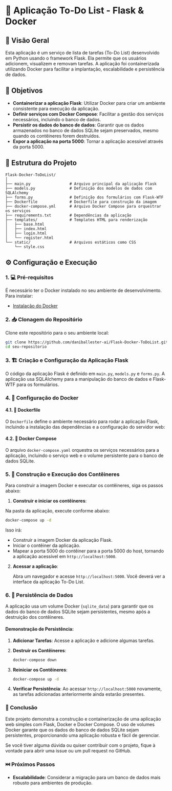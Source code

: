 # 🚀 Aplicação To-Do List - Flask & Docker

## 📑 Visão Geral

Esta aplicação é um serviço de lista de tarefas (To-Do List) desenvolvido em Python usando o framework Flask. Ela permite que os usuários adicionem, visualizem e removam tarefas. A aplicação foi containerizada utilizando Docker para facilitar a implantação, escalabilidade e persistência de dados.

## 🎯 Objetivos

- **Containerizar a aplicação Flask**: Utilizar Docker para criar um ambiente consistente para execução da aplicação.
- **Definir serviços com Docker Compose**: Facilitar a gestão dos serviços necessários, incluindo o banco de dados.
- **Persistir os dados do banco de dados**: Garantir que os dados armazenados no banco de dados SQLite sejam preservados, mesmo quando os contêineres forem destruídos.
- **Expor a aplicação na porta 5000**: Tornar a aplicação acessível através da porta 5000.

## 📂 Estrutura do Projeto

```plaintext
Flask-Docker-ToDoList/
│
├── main.py                 # Arquivo principal da aplicação Flask
├── models.py               # Definição dos modelos de dados com SQLAlchemy
├── forms.py                # Definição dos formulários com Flask-WTF
├── Dockerfile              # Dockerfile para construção da imagem
├── docker-compose.yml      # Arquivo Docker Compose para orquestrar os serviços
├── requirements.txt        # Dependências da aplicação
├── templates/              # Templates HTML para renderização
│   ├── base.html
│   ├── index.html
│   ├── login.html
│   └── register.html
└── static/                 # Arquivos estáticos como CSS
    └── style.css
```

## ⚙️ Configuração e Execução

### 1. 💻 Pré-requisitos

É necessário ter o Docker instalado no seu ambiente de desenvolvimento. Para instalar:

- [Instalação do Docker](https://docs.docker.com/get-docker/)

### 2. 📥 Clonagem do Repositório

Clone este repositório para o seu ambiente local:

```bash
git clone https://github.com/daniballester-ai/Flask-Docker-ToDoList.git
cd seu-repositorio
```

### 3. 🏗️ Criação e Configuração da Aplicação Flask

O código da aplicação Flask é definido em `main.py`, `models.py` e `forms.py`. A aplicação usa SQLAlchemy para a manipulação do banco de dados e Flask-WTF para os formulários.

### 4. 🐳 Configuração do Docker

#### 4.1. 🐳 Dockerfile

O `Dockerfile` define o ambiente necessário para rodar a aplicação Flask, incluindo a instalação das dependências e a configuração do servidor web:

#### 4.2. 🐳 Docker Compose

O arquivo `docker-compose.yaml` orquestra os serviços necessários para a aplicação, incluindo o serviço web e o volume persistente para o banco de dados SQLite.

### 5. 🔨 Construção e Execução dos Contêineres

Para construir a imagem Docker e executar os contêineres, siga os passos abaixo:

1. **Construir e iniciar os contêineres**:

Na pasta da aplicação, execute conforme abaixo:

   ```bash
   docker-compose up -d
   ```

   Isso irá:
   - Construir a imagem Docker da aplicação Flask.
   - Iniciar o contêiner da aplicação.
   - Mapear a porta 5000 do contêiner para a porta 5000 do host, tornando a aplicação acessível em `http://localhost:5000`.

2. **Acessar a aplicação**:

   Abra um navegador e acesse `http://localhost:5000`. Você deverá ver a interface da aplicação To-Do List.

### 6. 💾 Persistência de Dados

A aplicação usa um volume Docker (`sqlite_data`) para garantir que os dados do banco de dados SQLite sejam persistentes, mesmo após a destruição dos contêineres.

#### **Demonstração de Persistência**:

1. **Adicionar Tarefas**: Acesse a aplicação e adicione algumas tarefas.
2. **Destruir os Contêineres**:

   ```bash
   docker-compose down
   ```

3. **Reiniciar os Contêineres**:

   ```bash
   docker-compose up -d
   ```

4. **Verificar Persistência**: Ao acessar `http://localhost:5000` novamente, as tarefas adicionadas anteriormente ainda estarão presentes.

### 🏁 Conclusão

Este projeto demonstra a construção e containerização de uma aplicação web simples com Flask, Docker e Docker Compose. O uso de volumes Docker garante que os dados do banco de dados SQLite sejam persistentes, proporcionando uma aplicação robusta e fácil de gerenciar.

Se você tiver alguma dúvida ou quiser contribuir com o projeto, fique à vontade para abrir uma issue ou um pull request no GitHub.

### ⏭️ Próximos Passos

- **Escalabilidade**: Considerar a migração para um banco de dados mais robusto para ambientes de produção.